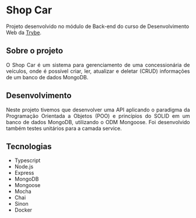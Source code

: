 # Shop Car

Projeto desenvolvido no módulo de Back-end do curso de Desenvolvimento Web da [Trybe](https://www.betrybe.com/).

## Sobre o projeto

<div align="justify">
O Shop Car é um sistema para gerenciamento de uma concessionária de veículos, onde é possível criar, ler, atualizar e deletar (CRUD) informações de um banco de dados MongoDB.
</div>

## Desenvolvimento 

<div align="justify">
Neste projeto tivemos que desenvolver uma API aplicando o paradigma da Programação Orientada a Objetos (POO) e princípios do SOLID em um banco de dados MongoDB, utilizando o ODM Mongoose. Foi desenvolvido também testes unitários para a camada service.
</div>

## Tecnologias

* Typescript
* Node.js
* Express
* MongoDB
* Mongoose
* Mocha
* Chai
* Sinon
* Docker